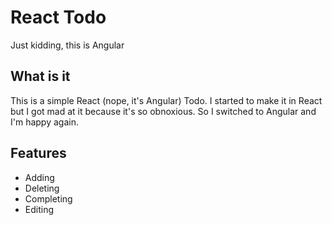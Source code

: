 # React Todo
Just kidding, this is Angular

## What is it
This is a simple React (nope, it's Angular) Todo. I started to make it in React but I got mad at it because it's so obnoxious. So I switched to Angular and I'm happy again.

## Features
- Adding
- Deleting
- Completing
- Editing